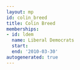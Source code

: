 ```yaml
---
layout: mp
id: colin_breed
title: Colin Breed
memberships:
- id: ldem
  name: Liberal Democrats
  start: 
  end: '2010-03-30'
autogenerated: true
---
```

